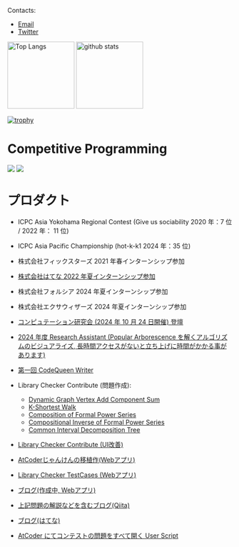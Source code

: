 Contacts:

- [Email](<mailto:hotmanww@gmail.com>)
- [Twitter](https://twitter.com/hotmanww)

<p align="left"> 
  <img alt="Top Langs" height="150px" src="https://github-readme-stats.vercel.app/api/top-langs/?username=hotman78&layout=compact&count_private=true&show_icons=true&theme=onedark" />
  <img alt="github stats" height="150px" src="https://github-readme-stats.vercel.app/api?username=hotman78&count_private=true&show_icons=true&show_icons=true&theme=onedark" />
</p>

[![trophy](https://github-profile-trophy.vercel.app/?username=hotman78&theme=onedark&column=7
)](https://github.com/ryo-ma/github-profile-trophy)

# Competitive Programming
<a href="https://atcoder.jp/users/hotman78" target="_blank" title="hotman78"><img src="https://img.shields.io/endpoint?url=https%3A%2F%2Fatcoder-badges.now.sh%2Fapi%2Fatcoder%2Fjson%2Fhotman78" /></a>
<a href="https://codeforces.com/profile/hotman78" target="_blank" title="hotman78"><img src="https://img.shields.io/endpoint?url=https%3A%2F%2Fatcoder-badges.now.sh%2Fapi%2Fcodeforces%2Fjson%2Fhotman78" /></a>

# プロダクト
- ICPC Asia Yokohama Regional Contest (Give us sociability 2020 年：7 位 / 2022 年： 11 位)
- ICPC Asia Pacific Championship (hot-k-k1 2024 年：35 位)
- 株式会社フィックスターズ 2021 年春インターンシップ参加
- [株式会社はてな 2022 年夏インターンシップ参加](https://hotman78.hatenablog.com/entry/2022/09/24/125850)
- 株式会社フォルシア 2024 年夏インターンシップ参加
- 株式会社エクサウィザーズ 2024 年夏インターンシップ参加
- [コンピュテーション研究会 (2024 年 10 月 24 日開催) 登壇](https://ken.ieice.org/ken/program/index.php?tgs_regid=7d8af2af309058a62dbfb133b2f208458e2dee3966c84402db2bdcb483d68000&tgid=IEICE-COMP)
- [2024 年度 Research Assistant (Popular Arborescence を解くアルゴリズムのビジュアライズ, 長時間アクセスがないと立ち上げに時間がかかる事があります)](https://popular-arborescence.streamlit.app/)
- [第一回 CodeQueen Writer](https://atcoder.jp/contests/codequeen2023-final-open)
- Library Checker Contribute (問題作成):
  - [Dynamic Graph Vertex Add Component Sum](https://judge.yosupo.jp/problem/dynamic_graph_vertex_add_component_sum)
  - [K-Shortest Walk](https://judge.yosupo.jp/problem/k_shortest_walk)
  - [Composition of Formal Power Series](https://judge.yosupo.jp/problem/composition_of_formal_power_series)
  - [Compositional Inverse of Formal Power Series](https://judge.yosupo.jp/problem/compositional_inverse_of_formal_power_series)
  - [Common Interval Decomposition Tree](https://judge.yosupo.jp/problem/common_interval_decomposition_tree)
- [Library Checker Contribute (UI改善)](https://github.com/yosupo06/library-checker-frontend/issues/163)

- [AtCoderじゃんけんの移植作(Webアプリ)](https://hotman78.github.io/atcoder-janken/)
- [Library Checker TestCases (Webアプリ)](https://library-checker-testcases.hotman78.com/)
- [ブログ(作成中, Webアプリ)](https://blog.hotman78.com/)
- [上記問題の解説などを含むブログ(Qiita)](https://qiita.com/hotman78)
- [ブログ(はてな)](https://hotman78.hatenablog.com/)
- [AtCoder にてコンテストの問題をすべて開く User Script](https://greasyfork.org/ja/scripts/387471-atcoder-all-open)
